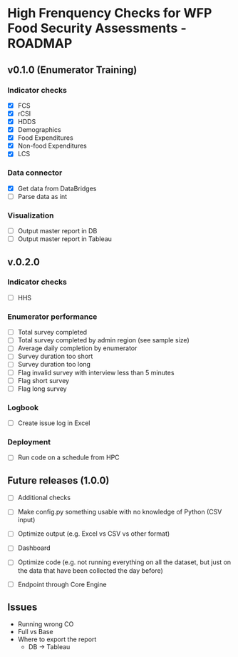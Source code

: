 # High Frenquency Checks for WFP Food Security Assessments - ROADMAP

## v0.1.0 (Enumerator Training)

### Indicator checks
- [X] FCS
- [X] rCSI
- [X] HDDS
- [X] Demographics
- [X] Food Expenditures
- [X] Non-food Expenditures
- [X] LCS

### Data connector
- [X] Get data from DataBridges
- [ ] Parse data as int 

### Visualization
- [ ] Output master report in DB
- [ ] Output master report in Tableau

## v.0.2.0
### Indicator checks
- [ ] HHS

### Enumerator performance
- [ ] Total survey completed
- [ ] Total survey completed by admin region (see sample size)
- [ ] Average daily completion by enumerator
- [ ] Survey duration too short
- [ ] Survey duration too long
- [ ] Flag invalid survey with interview less than 5 minutes
- [ ] Flag short survey 
- [ ] Flag long survey 

### Logbook 
- [ ] Create issue log in Excel

### Deployment
- [ ] Run code on a schedule from HPC

## Future releases (1.0.0)
- [ ] Additional checks
- [ ] Make config.py something usable with no knowledge of Python (CSV input)
- [ ] Optimize output (e.g. Excel vs CSV vs other format)
- [ ] Dashboard
- [ ] Optimize code (e.g. not running everything on all the dataset, but just on the data that have been collected the day before)
- [ ] Endpoint through Core Engine


## Issues
- Running wrong CO 
- Full vs Base
- Where to export the report
  - DB -> Tableau